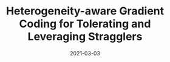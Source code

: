 ---
title: "Heterogeneity-aware Gradient Coding for Tolerating and Leveraging Stragglers"
authors:
- Haozhao Wang
- Song Guo
- Bin Tang
- Ruixuan Li
- Yutong Yang
- Zhihao Qu
- Yi Wang

date: "2021-03-03"
doi: "10.1109/TC.2021.3063180"

# Publication type.
# 1 = Conference paper; 2 = Journal article;
# 3 = Preprint Paper; 4 = Report; 5 = Book; 6 = Book section;
# 7 = Thesis; 8 = Patent
publication_types: ["2"]

# Publication name and optional abbreviated publication name.
publication: "*IEEE Transactions on Computers *"
# publication_short: "TC"

url_pdf: https://ieeexplore.ieee.org/abstract/document/9368996
# url_code: ''
# url_dataset: ''
# url_poster: ''
# url_project: ''
# url_slides: ''
# url_video: ''

---